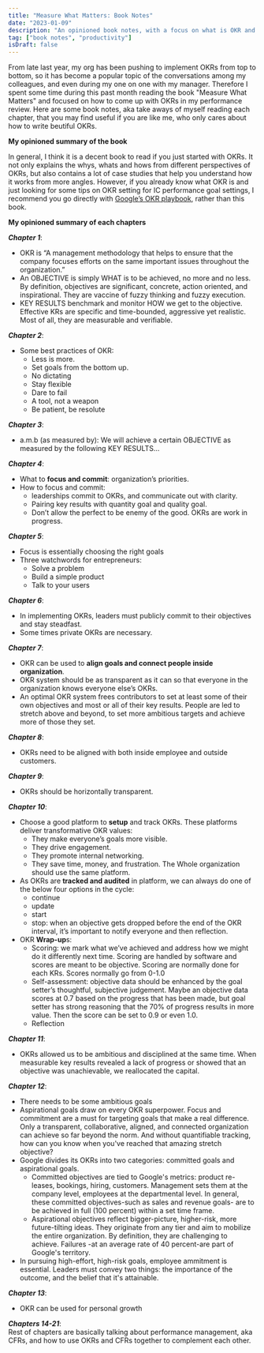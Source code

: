 ```yaml
---
title: "Measure What Matters: Book Notes"
date: "2023-01-09"
description: "An opinioned book notes, with a focus on what is OKR and how to write good OKRs in my daily work."
tag: ["book notes", "productivity"]
isDraft: false
---
```


From late last year, my org has been pushing to implement OKRs from top to bottom, so it has become a popular topic of the conversations among my colleagues, and even during my one on one with my manager. Therefore I spent some time during this past month reading the book "Measure What Matters" and focused on how to come up with OKRs in my performance review. Here are some book notes, aka take aways of myself reading each chapter, that you may find useful if you are like me, who only cares about how to write beutiful OKRs. 

**My opinioned summary of the book**

In general, I think it is a decent book to read if you just started with OKRs. It not only explains the whys, whats and hows from different perspectives of OKRs, but also contains a lot of case studies that help you understand how it works from more angles. However, if you already know what OKR is and just looking for some tips on OKR setting for IC performance goal settings,
I recommend you go directly with [Google’s OKR playbook](https://www.whatmatters.com/resources/google-okr-playbook), rather than this book.

**My opinioned summary of each chapters**

***Chapter 1***:  
- OKR is “A management methodology that helps to ensure that the company focuses efforts on the same important issues throughout the organization.”
- An OBJECTIVE is simply WHAT is to be achieved, no more and no less. By definition, objectives are significant, concrete, action oriented, and inspirational. They are vaccine of fuzzy thinking and fuzzy execution. 
- KEY RESULTS benchmark and monitor HOW we get to the objective. Effective KRs are specific and time-bounded, aggressive yet realistic. Most of all, they are measurable and verifiable.

***Chapter 2***:  
- Some best practices of OKR:
    - Less is more.
    - Set goals from the bottom up.
    - No dictating
    - Stay flexible 
    - Dare to fail
    - A tool, not a weapon
    - Be patient, be resolute 

***Chapter 3***:  
- a.m.b (as measured by): We will achieve a certain OBJECTIVE as measured by the following KEY RESULTS… 

***Chapter 4***:  
- What to **focus and commit**: organization’s priorities.
- How to focus and commit:  
    - leaderships commit to OKRs, and communicate out with clarity.
    - Pairing key results with quantity goal and quality goal.
    - Don’t allow the perfect to be enemy of the good. OKRs are work in progress.

***Chapter 5***:  
- Focus is essentially choosing the right goals
- Three watchwords for entrepreneurs:
    - Solve a problem
    - Build a simple product
    - Talk to your users

***Chapter 6***:  
- In implementing OKRs, leaders must publicly commit to their objectives and stay steadfast.
- Some times private OKRs are necessary.

***Chapter 7***:  
- OKR can be used to **align goals and connect people inside organization**.
- OKR system should be as transparent as it can so that everyone in the organization knows everyone else’s OKRs.
- An optimal OKR system frees contributors to set at least some of their own objectives and most or all of their key results. People are led to stretch above and beyond, to set more ambitious targets and achieve more of those they set.

***Chapter 8***:  
- OKRs need to be aligned with both inside employee and outside customers.

***Chapter 9***:  
- OKRs should be horizontally transparent.

***Chapter 10***:  
- Choose a good platform to **setup** and track OKRs. These platforms deliver transformative OKR values:
    - They make everyone’s goals more visible.
    - They drive engagement.
    - They promote internal networking.
    - They save time, money, and frustration.
    The Whole organization should use the same platform.
- As OKRs are **tracked and audited** in platform, we can always do one of the below four options in the cycle:
    - continue
    - update
    - start
    - stop: when an objective gets dropped before the end of the OKR interval, it’s important to notify everyone and then reflection.
- OKR **Wrap-up**s:
    - Scoring: we mark what we’ve achieved and address how we might do it differently next time. Scoring are handled by software and scores are meant to be objective. Scoring are normally done for each KRs. Scores normally go from 0-1.0
    - Self-assessment: objective data should be enhanced by the goal setter’s thoughtful, subjective judgement. Maybe an objective data scores at 0.7 based on the progress that has been made, but goal setter has strong reasoning that the 70% of progress results in more value. Then the score can be set to 0.9 or even 1.0.
    - Reflection

***Chapter 11***:  
- OKRs allowed us to be ambitious and disciplined at the same time. When measurable key results revealed a lack of progress or showed that an objective was unachievable, we reallocated the capital.

***Chapter 12***:  
- There needs to be some ambitious goals
- Aspirational goals draw on every OKR superpower. Focus and commitment are a must for targeting goals that make a real difference. Only a transparent, collaborative, aligned, and connected organization can achieve so far beyond the norm. And without quantifiable tracking, how can you know when you've reached that amazing stretch objective?
- Google divides its OKRs into two categories: committed goals and aspirational goals.
    - Committed objectives are tied to Google's metrics: product re-leases, bookings, hiring, customers. Management sets them at the company level, employees at the departmental level. In general, these committed objectives-such as sales and revenue goals- are to be achieved in full (100 percent) within a set time frame.
    - Aspirational objectives reflect bigger-picture, higher-risk, more future-tilting ideas. They originate from any tier and aim to mobilize the entire organization. By definition, they are challenging to achieve. Failures -at an average rate of 40 percent-are part of Google's territory.
- In pursuing high-effort, high-risk goals, employee ammitment is essential. Leaders must convey two things: the importance of the outcome, and the belief that it's attainable.

***Chapter 13***:  
- OKR can be used for personal growth

***Chapters 14-21***:  
Rest of chapters are basically talking about performance management, aka CFRs, and how to use OKRs and CFRs together to complement each other. 